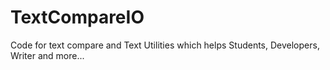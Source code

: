# TextCompareIO
Code for text compare and Text Utilities which helps Students, Developers, Writer and more...
